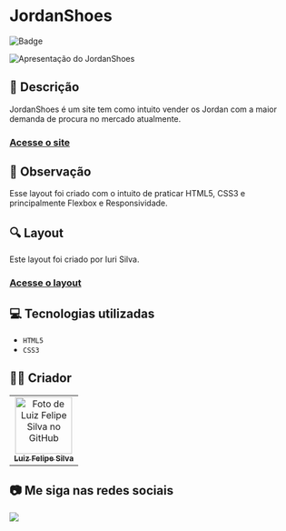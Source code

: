 # JordanShoes
![Badge](http://img.shields.io/static/v1?label=STATUS&message=CONCLUIDO&color=GREEN&style=for-the-badge)             

<img src="https://github.com/luizfelipe9627/desafiocodelandia2/blob/master/assets/video/jordanshoes.gif" alt="Apresentação do JordanShoes">

## 📄 Descrição
JordanShoes é um site tem como intuito vender os Jordan com a maior demanda de procura no mercado atualmente.

### <a href="https://luizfelipe9627-jordanshoes.netlify.app">Acesse o site</a>

## 📑 Observação
Esse layout foi criado com o intuito de praticar HTML5, CSS3 e principalmente Flexbox e Responsividade.

## 🔍 Layout
Este layout foi criado por Iuri Silva.

### <a href="https://www.figma.com/file/Yb9IBH56g7T1hdIyZ3BMNO/Desafios---Codel%C3%A2ndia?node-id=1973%3A39">Acesse o layout</a>

## 💻 Tecnologias utilizadas

- ``HTML5``
- ``CSS3``

## 🧑‍💻 Criador

<table>
  <tr>
    <td align="center">
      <a href="https://github.com/luizfelipe9627">
        <img src="https://github.com/luizfelipe9627.png" width="100px;" alt="Foto de Luiz Felipe Silva no GitHub"/><br>
        <sub>
          <b>Luiz Felipe Silva</b>
        </sub>
      </a>
    </td>
  </tr>
</table>

## 📷 Me siga nas redes sociais<br>

<p align="left">
  <a href="https://www.linkedin.com/in/luizfelipe9627/" target="_blank"><img src="https://img.shields.io/badge/-LinkedIn-%230077B5?style=for-the-badge&logo=linkedin&logoColor=white"></a>
</p>
